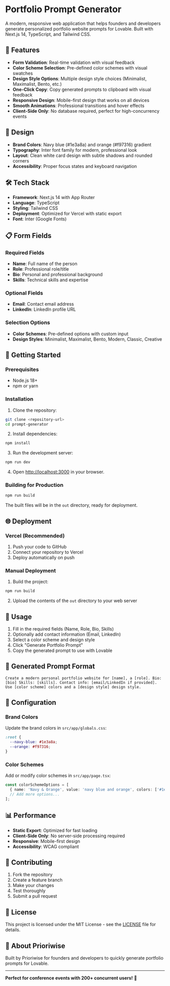 # Portfolio Prompt Generator

A modern, responsive web application that helps founders and developers generate personalized portfolio website prompts for Lovable. Built with Next.js 14, TypeScript, and Tailwind CSS.

## 🚀 Features

- **Form Validation**: Real-time validation with visual feedback
- **Color Scheme Selection**: Pre-defined color schemes with visual swatches
- **Design Style Options**: Multiple design style choices (Minimalist, Maximalist, Bento, etc.)
- **One-Click Copy**: Copy generated prompts to clipboard with visual feedback
- **Responsive Design**: Mobile-first design that works on all devices
- **Smooth Animations**: Professional transitions and hover effects
- **Client-Side Only**: No database required, perfect for high-concurrency events

## 🎨 Design

- **Brand Colors**: Navy blue (#1e3a8a) and orange (#f97316) gradient
- **Typography**: Inter font family for modern, professional look
- **Layout**: Clean white card design with subtle shadows and rounded corners
- **Accessibility**: Proper focus states and keyboard navigation

## 🛠️ Tech Stack

- **Framework**: Next.js 14 with App Router
- **Language**: TypeScript
- **Styling**: Tailwind CSS
- **Deployment**: Optimized for Vercel with static export
- **Font**: Inter (Google Fonts)

## 📋 Form Fields

### Required Fields
- **Name**: Full name of the person
- **Role**: Professional role/title
- **Bio**: Personal and professional background
- **Skills**: Technical skills and expertise

### Optional Fields
- **Email**: Contact email address
- **LinkedIn**: LinkedIn profile URL

### Selection Options
- **Color Schemes**: Pre-defined options with custom input
- **Design Styles**: Minimalist, Maximalist, Bento, Modern, Classic, Creative

## 🚀 Getting Started

### Prerequisites

- Node.js 18+ 
- npm or yarn

### Installation

1. Clone the repository:
```bash
git clone <repository-url>
cd prompt-generator
```

2. Install dependencies:
```bash
npm install
```

3. Run the development server:
```bash
npm run dev
```

4. Open [http://localhost:3000](http://localhost:3000) in your browser.

### Building for Production

```bash
npm run build
```

The built files will be in the `out` directory, ready for deployment.

## 🌐 Deployment

### Vercel (Recommended)

1. Push your code to GitHub
2. Connect your repository to Vercel
3. Deploy automatically on push

### Manual Deployment

1. Build the project:
```bash
npm run build
```

2. Upload the contents of the `out` directory to your web server

## 📱 Usage

1. Fill in the required fields (Name, Role, Bio, Skills)
2. Optionally add contact information (Email, LinkedIn)
3. Select a color scheme and design style
4. Click "Generate Portfolio Prompt"
5. Copy the generated prompt to use with Lovable

## 🎯 Generated Prompt Format

```
Create a modern personal portfolio website for [name], a [role]. Bio: [bio] Skills: [skills]. Contact info: [email/LinkedIn if provided]. Use [color scheme] colors and a [design style] design style.
```

## 🔧 Configuration

### Brand Colors
Update the brand colors in `src/app/globals.css`:
```css
:root {
  --navy-blue: #1e3a8a;
  --orange: #f97316;
}
```

### Color Schemes
Add or modify color schemes in `src/app/page.tsx`:
```typescript
const colorSchemeOptions = [
  { name: 'Navy & Orange', value: 'navy blue and orange', colors: ['#1e3a8a', '#f97316'] },
  // Add more options...
];
```

## 📊 Performance

- **Static Export**: Optimized for fast loading
- **Client-Side Only**: No server-side processing required
- **Responsive**: Mobile-first design
- **Accessibility**: WCAG compliant

## 🤝 Contributing

1. Fork the repository
2. Create a feature branch
3. Make your changes
4. Test thoroughly
5. Submit a pull request

## 📄 License

This project is licensed under the MIT License - see the [LICENSE](LICENSE) file for details.

## 🏢 About Prioriwise

Built by Prioriwise for founders and developers to quickly generate portfolio prompts for Lovable.

---

**Perfect for conference events with 200+ concurrent users!** 🎉
